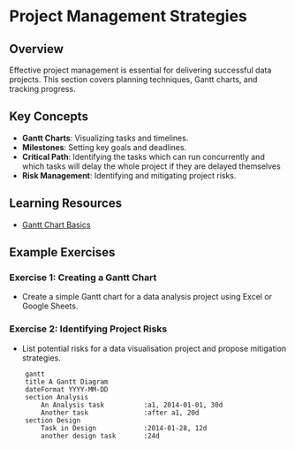 # Project Management Strategies

## Overview

Effective project management is essential for delivering successful data projects. This section covers planning techniques, Gantt charts, and tracking progress.

## Key Concepts

- **Gantt Charts**: Visualizing tasks and timelines.
- **Milestones**: Setting key goals and deadlines.
- **Critical Path**: Identifying the tasks which can run concurrently and which tasks will delay the whole project if they are delayed themselves
- **Risk Management**: Identifying and mitigating project risks.

## Learning Resources

- [Gantt Chart Basics](https://www.smartsheet.com/gantt-chart)

## Example Exercises

### Exercise 1: Creating a Gantt Chart

- Create a simple Gantt chart for a data analysis project using Excel or Google Sheets.

### Exercise 2: Identifying Project Risks

- List potential risks for a data visualisation project and propose mitigation strategies.


```mermaid
    gantt
    title A Gantt Diagram
    dateFormat YYYY-MM-DD
    section Analysis
        An Analysis task          :a1, 2014-01-01, 30d
        Another task              :after a1, 20d
    section Design
        Task in Design            :2014-01-28, 12d
        another design task       :24d
```

